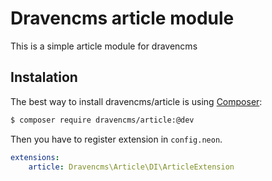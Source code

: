 # Dravencms article module

This is a simple article module for dravencms

## Instalation

The best way to install dravencms/article is using  [Composer](http://getcomposer.org/):


```sh
$ composer require dravencms/article:@dev
```

Then you have to register extension in `config.neon`.

```yaml
extensions:
	article: Dravencms\Article\DI\ArticleExtension
```
